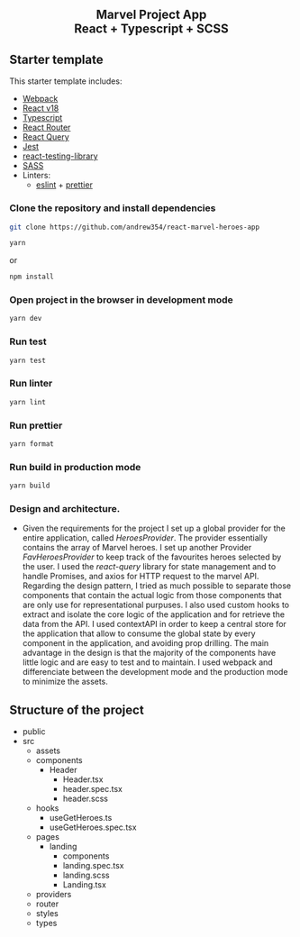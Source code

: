 <div align="center">
  <h2>Marvel Project App<br/>React + Typescript + SCSS</h2>
</div>

## Starter template

This starter template includes:

- [Webpack](https://webpack.js.org/)
- [React v18](https://beta.reactjs.org/)
- [Typescript](https://www.typescriptlang.org/docs/handbook/react.html)
- [React Router](https://reactrouter.com/en/main)
- [React Query](https://tanstack.com/query/v3/)
- [Jest](https://jestjs.io/)
- [react-testing-library](https://testing-library.com/docs/react-testing-library/intro/)
- [SASS](https://sass-lang.com/)
- Linters:
  - [eslint](https://eslint.org/) + [prettier](https://prettier.io/)

### Clone the repository and install dependencies

```sh
git clone https://github.com/andrew354/react-marvel-heroes-app
```

```sh
yarn
```
or

```sh
npm install
```

### Open project in the browser in development mode

```sh
yarn dev
```

### Run test

```sh
yarn test
```
### Run linter

```sh
yarn lint
```
### Run prettier

```sh
yarn format
```
### Run build in production mode

```sh
yarn build
```

### Design and architecture.

- Given the requirements for the project I set up a global provider for the entire application, called _HeroesProvider_. The provider essentially contains the array of Marvel heroes.
  I set up another Provider _FavHeroesProvider_ to keep track of the favourites heroes selected by the user.
  I used the _react-query_ library for state management and to handle Promises, and axios for HTTP request to the marvel API.
  Regarding the design pattern, I tried as much possible to separate those components that contain the actual logic from those components that are only use for representational purpuses.
  I also used custom hooks to extract and isolate the core logic of the application and for retrieve the data from the API.
  I used contextAPI in order to keep a central store for the application that allow to consume the global state by every component in the application, and avoiding prop drilling.
  The main advantage in the design is that the majority of the components have little logic and are easy to test and to maintain.
  I used webpack and differenciate between the development mode and the production mode to minimize the assets.

## Structure of the project

- public
- src
  - assets
  - components
    - Header
      - Header.tsx
      - header.spec.tsx
      - header.scss
  - hooks
    - useGetHeroes.ts
    - useGetHeroes.spec.tsx
  - pages
    - landing
      - components
      - landing.spec.tsx
      - landing.scss
      - Landing.tsx
  - providers
  - router
  - styles
  - types
